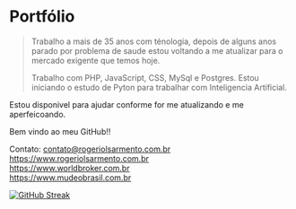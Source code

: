 # Portfólio

> Trabalho a mais de 35 anos com ténologia, depois de alguns anos parado por problema
> de saude estou voltando a me atualizar para o mercado exigente que temos hoje.
>
> Trabalho com PHP, JavaScript, CSS, MySql e Postgres. Estou iniciando o estudo de Pyton
> para trabalhar com Inteligencia Artificial.

Estou disponivel para ajudar conforme for me atualizando e me aperfeicoando.

Bem vindo ao meu GitHub!!

Contato: <contato@rogeriolsarmento.com.br> </br>
<https://www.rogeriolsarmento.com.br></br>
<https://www.worldbroker.com.br> </br>
<https://www.mudeobrasil.com.br>

[![GitHub Streak](http://github-readme-streak-stats.herokuapp.com?user=rlsarmento&theme=dark&hide_border=true&locale=pt_BR&date_format=j%20M%5B%20Y%5D&mode=weekly)](https://git.io/streak-stats)
